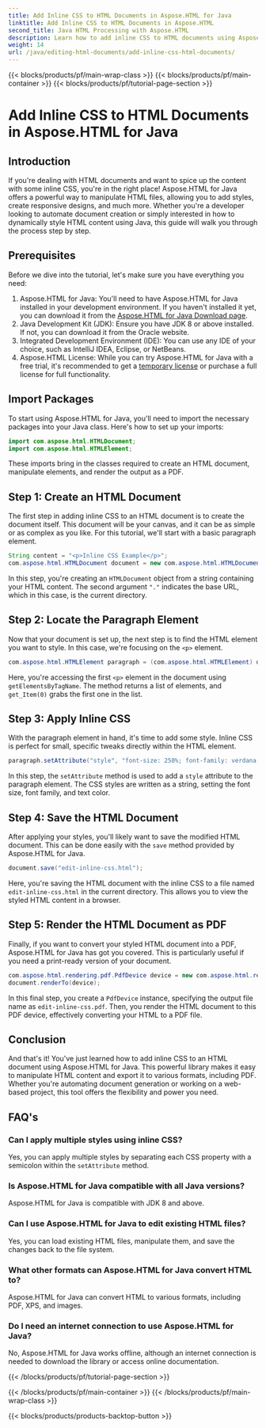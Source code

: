 ```yaml
---
title: Add Inline CSS to HTML Documents in Aspose.HTML for Java
linktitle: Add Inline CSS to HTML Documents in Aspose.HTML
second_title: Java HTML Processing with Aspose.HTML
description: Learn how to add inline CSS to HTML documents using Aspose.HTML for Java. This step-by-step guide helps you style HTML and convert it to PDF with ease.
weight: 14
url: /java/editing-html-documents/add-inline-css-html-documents/
---
```


{{< blocks/products/pf/main-wrap-class >}}
{{< blocks/products/pf/main-container >}}
{{< blocks/products/pf/tutorial-page-section >}}

# Add Inline CSS to HTML Documents in Aspose.HTML for Java

## Introduction
If you're dealing with HTML documents and want to spice up the content with some inline CSS, you're in the right place! Aspose.HTML for Java offers a powerful way to manipulate HTML files, allowing you to add styles, create responsive designs, and much more. Whether you're a developer looking to automate document creation or simply interested in how to dynamically style HTML content using Java, this guide will walk you through the process step by step.
## Prerequisites
Before we dive into the tutorial, let's make sure you have everything you need:
1. Aspose.HTML for Java: You'll need to have Aspose.HTML for Java installed in your development environment. If you haven't installed it yet, you can download it from the [Aspose.HTML for Java Download page](https://releases.aspose.com/html/java/).
2. Java Development Kit (JDK): Ensure you have JDK 8 or above installed. If not, you can download it from the Oracle website.
3. Integrated Development Environment (IDE): You can use any IDE of your choice, such as IntelliJ IDEA, Eclipse, or NetBeans.
4. Aspose.HTML License: While you can try Aspose.HTML for Java with a free trial, it's recommended to get a [temporary license](https://purchase.aspose.com/temporary-license/) or purchase a full license for full functionality.

## Import Packages
To start using Aspose.HTML for Java, you'll need to import the necessary packages into your Java class. Here's how to set up your imports:
```java
import com.aspose.html.HTMLDocument;
import com.aspose.html.HTMLElement;
```
These imports bring in the classes required to create an HTML document, manipulate elements, and render the output as a PDF.
## Step 1: Create an HTML Document
The first step in adding inline CSS to an HTML document is to create the document itself. This document will be your canvas, and it can be as simple or as complex as you like. For this tutorial, we'll start with a basic paragraph element.
```java
String content = "<p>Inline CSS Example</p>";
com.aspose.html.HTMLDocument document = new com.aspose.html.HTMLDocument(content, ".");
```
In this step, you're creating an `HTMLDocument` object from a string containing your HTML content. The second argument `"."` indicates the base URL, which in this case, is the current directory.
## Step 2: Locate the Paragraph Element
Now that your document is set up, the next step is to find the HTML element you want to style. In this case, we're focusing on the `<p>` element.
```java
com.aspose.html.HTMLElement paragraph = (com.aspose.html.HTMLElement) document.getElementsByTagName("p").get_Item(0);
```
Here, you're accessing the first `<p>` element in the document using `getElementsByTagName`. The method returns a list of elements, and `get_Item(0)` grabs the first one in the list.
## Step 3: Apply Inline CSS
With the paragraph element in hand, it's time to add some style. Inline CSS is perfect for small, specific tweaks directly within the HTML element.
```java
paragraph.setAttribute("style", "font-size: 250%; font-family: verdana; color: #cd66aa");
```
In this step, the `setAttribute` method is used to add a `style` attribute to the paragraph element. The CSS styles are written as a string, setting the font size, font family, and text color.
## Step 4: Save the HTML Document
After applying your styles, you'll likely want to save the modified HTML document. This can be done easily with the `save` method provided by Aspose.HTML for Java.
```java
document.save("edit-inline-css.html");
```
Here, you're saving the HTML document with the inline CSS to a file named `edit-inline-css.html` in the current directory. This allows you to view the styled HTML content in a browser.
## Step 5: Render the HTML Document as PDF
Finally, if you want to convert your styled HTML document into a PDF, Aspose.HTML for Java has got you covered. This is particularly useful if you need a print-ready version of your document.
```java
com.aspose.html.rendering.pdf.PdfDevice device = new com.aspose.html.rendering.pdf.PdfDevice("edit-inline-css.pdf");
document.renderTo(device);
```
In this final step, you create a `PdfDevice` instance, specifying the output file name as `edit-inline-css.pdf`. Then, you render the HTML document to this PDF device, effectively converting your HTML to a PDF file.

## Conclusion
And that's it! You've just learned how to add inline CSS to an HTML document using Aspose.HTML for Java. This powerful library makes it easy to manipulate HTML content and export it to various formats, including PDF. Whether you're automating document generation or working on a web-based project, this tool offers the flexibility and power you need.
## FAQ's
### Can I apply multiple styles using inline CSS?
Yes, you can apply multiple styles by separating each CSS property with a semicolon within the `setAttribute` method.
### Is Aspose.HTML for Java compatible with all Java versions?
Aspose.HTML for Java is compatible with JDK 8 and above.
### Can I use Aspose.HTML for Java to edit existing HTML files?
Yes, you can load existing HTML files, manipulate them, and save the changes back to the file system.
### What other formats can Aspose.HTML for Java convert HTML to?
Aspose.HTML for Java can convert HTML to various formats, including PDF, XPS, and images.
### Do I need an internet connection to use Aspose.HTML for Java?
No, Aspose.HTML for Java works offline, although an internet connection is needed to download the library or access online documentation.

{{< /blocks/products/pf/tutorial-page-section >}}

{{< /blocks/products/pf/main-container >}}
{{< /blocks/products/pf/main-wrap-class >}}

{{< blocks/products/products-backtop-button >}}
